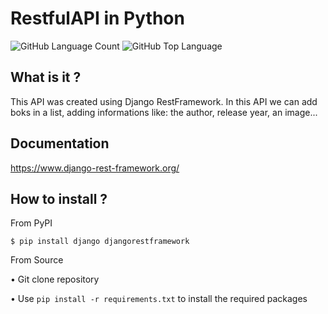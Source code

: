 # RestfulAPI in Python

<p>
<img alt="GitHub Language Count" src="https://img.shields.io/github/languages/count/ViniciussCL/library_API" />
<img alt="GitHub Top Language" src="https://img.shields.io/github/languages/top/ViniciussCL/library_API" />
</p>

## What is it ?
This API was created using Django RestFramework. In this API we can add boks in a list, adding informations like: the author, release year, an image...

## Documentation
 https://www.django-rest-framework.org/

## How to install ?
From PyPI
```
$ pip install django djangorestframework
```
From Source

• Git clone repository

• Use ```pip install -r requirements.txt``` to install the required packages

